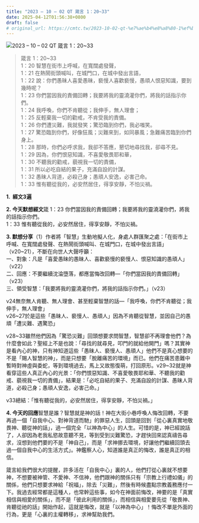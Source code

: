 ```yaml
---
title: "2023 – 10 – 02 QT 箴言 1：20~33"
date: 2025-04-12T01:56:38+0800
draft: false
# original_url: https://cmtc.tw/2023-10-02-qt-%e7%ae%b4%e8%a8%80-1%ef%bc%9a2033
---
```


![2023 – 10 – 02 QT  箴言 1：20~33](/images/qt.jpg  "2023 – 10 – 02 QT  箴言 1：20~33")

> 箴言 1：20~33  
> 1：20 智慧在街市上呼喊，在寬闊處發聲，  
> 1：21 在熱鬧街頭喊叫，在城門口，在城中發出言語，  
> 1：22 說：你們愚昧人喜愛愚昧，褻慢人喜歡褻慢，愚頑人恨惡知識，要到幾時呢？  
> 1：23 你們當因我的責備回轉；我要將我的靈澆灌你們，將我的話指示你們。  
> 1：24 我呼喚，你們不肯聽從；我伸手，無人理會；  
> 1：25 反輕棄我一切的勸戒，不肯受我的責備。  
> 1：26 你們遭災難，我就發笑；驚恐臨到你們，我必嗤笑。  
> 1：27 驚恐臨到你們，好像狂風；災難來到，如同暴風；急難痛苦臨到你們身上。  
> 1：28 那時，你們必呼求我，我卻不答應，懇切地尋找我，卻尋不見。  
> 1：29 因為，你們恨惡知識，不喜愛敬畏耶和華，  
> 1：30 不聽我的勸戒，藐視我一切的責備，  
> 1：31 所以必吃自結的果子，充滿自設的計謀。  
> 1：32 愚昧人背道，必殺己身；愚頑人安逸，必害己命。  
> 1：33 惟有聽從我的，必安然居住，得享安靜，不怕災禍。

**1.  經文3遍**

**2. 今天默想經文**箴 1：23 你們當因我的責備回轉；我要將我的靈澆灌你們，將我的話指示你們。  
1：33 惟有聽從我的，必安然居住，得享安靜，不怕災禍。

**3. 默想分享**（1）作者將「智慧」生動地擬人化，身處人群匯聚之處：「在街市上呼喊、在寬闊處發聲、在熱鬧街頭喊叫、在城門口，在城中發出言語」（v20~21），不斷在向世人大聲呼籲：  
一、對象：凡是「喜愛愚昧的愚昧人、喜歡褻慢的褻慢人、恨惡知識的愚頑人」（v22）  
二、回應：不要繼續沈淪墮落，都應當悔改回轉—「你們當因我的責備回轉」（v23）  
三、領受智慧：「我要將我的靈澆灌你們，將我的話指示你們。」（v23）

v24無奈無人肯聽、無人理會、甚至輕棄智慧的話—「我呼喚，你們不肯聽從；我伸手，無人理會」  
v26~27於是這些「愚昧人、褻慢人、愚頑人」因為不肯聽從智慧，並因自己的愚頑「遭災難、遇驚恐」

v28~33雖然他們因為「驚恐災難」回頭想要求問智慧，智慧卻不再理會他們？為什麼會如此？聖經上不是也說：「尋找的就尋見，叩門的就給他開門」嗎？其實神是看內心的神，只有神知道這些「愚昧人、褻慢人、愚頑人」他們不是真心想要的不是「賜人智慧的神」，而是只想要「脫離痛苦的環境」而已。他們在痛苦患難中暫時對神虛與委蛇，等到環境過去，馬上又故態復萌，打回原形。v29~32就是神看穿這些人真正內心的光景：「你們恨惡知識、不喜愛敬畏耶和華、不聽我的勸戒、藐視我一切的責備」，結果是：「必吃自結的果子、充滿自設的計謀、愚昧人背道，必殺己身；愚頑人安逸，必害己命。」

v33總結：「惟有聽從我的，必安然居住，得享安靜，不怕災禍。」

**4. 今天的回應**智慧是誰？智慧就是神的話！神在大街小巷呼喚人悔改回轉，不要再過一個「自我中心、對神背道而馳」的罪惡人生，回頭是回到「從心裏真實地敬畏神、聽從神的話」，過一個完全「以神為中心」的人生。可惜的是，神已經說話了，人卻因為老我私慾故意聽不見，等到受到災難驚恐，才趕快回來認真禱告尋求，沒想到他們要的不是「神自己」，而是「求神挪去環境，好讓他們繼續回頭去過一個自我中心的生活方式」。神鑑察人心，知道誰是真正的悔改，誰是真正的相信。

箴言給我們很大的提醒，許多活在「自我中心」裏的人，他們打從心裏就不想要神，不想要被神管、不愛神、不信神，他們跟神的關係只有「宗教上行禮如儀」的關係，他們只想要求神給「祝福」，除去「災難」，然後有時候盡點宗教義務應付一下。我過去經常都是這種人，也常幹這些事，如今在神面前悔改，神要的是「真實相信與相愛的關係」，而不是「彼此利用的關係」，而相信與相愛要先從「敬畏神、肯聽從祂的話」開始作起，這就是悔改，就是「以神為中心」！悔改不單是外面的行為，更是「心裏的主權轉移」，求神幫助我們。